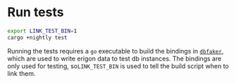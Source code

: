 # Run tests
```bash
export LINK_TEST_BIN=1
cargo +nightly test
```

Running the tests requires a `go` executable to build the bindings in [`dbfaker`](./dbfaker), which are used to write erigon data to test db instances.
The bindings are only used for testing, so`LINK_TEST_BIN` is used to tell the build script when to link them.

